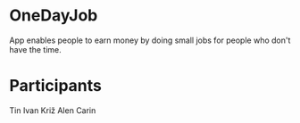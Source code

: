 # OneDayJob

App enables people to earn money by doing small jobs for people who don't have the time.

# Participants

Tin Ivan Križ
Alen Carin